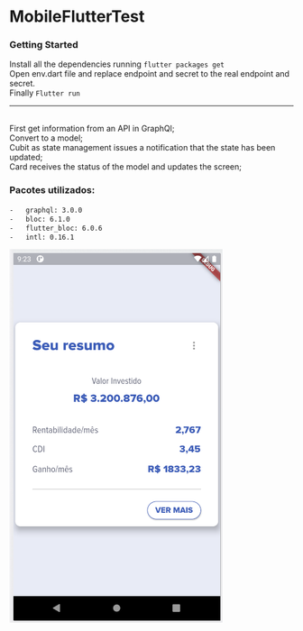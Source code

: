 # MobileFlutterTest
### Getting Started

Install all the dependencies running `flutter packages get` </br>
Open env.dart file and replace endpoint and secret to the real endpoint and secret.</br>
Finally `Flutter run`</br>
<hr>
</br>
First get information from an API in GraphQl; </br>
Convert to a model; </br>
Cubit as state management issues a notification that the state has been updated; </br>
Card receives the status of the model and updates the screen; </br>

### Pacotes utilizados:
    -   graphql: 3.0.0
    -   bloc: 6.1.0
    -   flutter_bloc: 6.0.6
    -   intl: 0.16.1

![App Screen](/lib/assets/images/MobileTeste.png)
